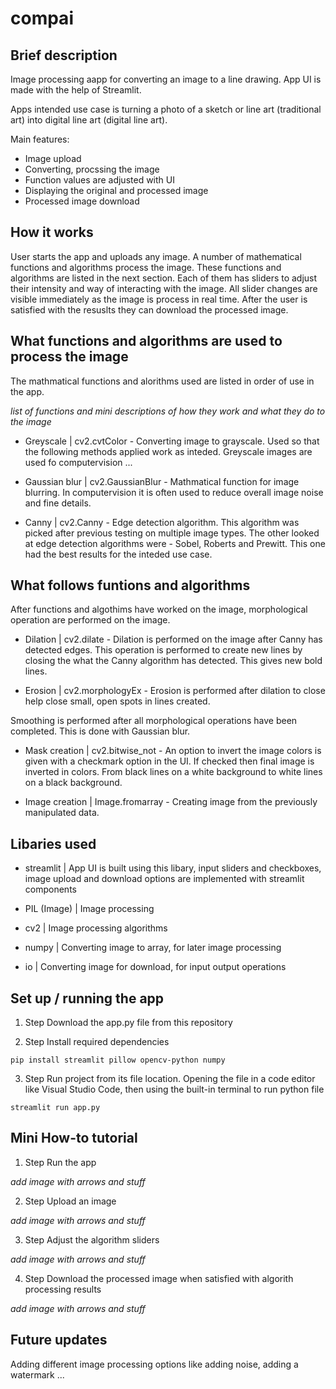 # compai
## Brief description
Image processing aapp for converting an image to a line drawing. App UI is made with the help of Streamlit.

Apps intended use case is turning a photo of a sketch or line art (traditional art) into digital line art (digital line art).

Main features:
- Image upload
- Converting, procssing the image
- Function values are adjusted with UI
- Displaying the original and processed image
- Processed image download


## How it works
User starts the app and uploads any image. A number of mathematical functions and algorithms process the image. These functions and algorithms are listed in the next section. Each of them has sliders to adjust their intensity and way of interacting with the image. All slider changes are visible immediately as the image is process in real time. After the user is satisfied with the resuslts they can download the processed image.


## What functions and algorithms are used to process the image
The mathmatical functions and alorithms used are listed in order of use in the app.

*list of functions and mini descriptions of how they work and what they do to the image*

- Greyscale | cv2.cvtColor - Converting image to grayscale. Used so that the following methods applied work as inteded. Greyscale images are used fo computervision ...

- Gaussian blur | cv2.GaussianBlur - Mathmatical function for image blurring. In computervision it is often used to reduce overall image noise and fine details.

- Canny | cv2.Canny - Edge detection algorithm. This algorithm was picked after previous testing on multiple image types. The other looked at edge detection algorithms were - Sobel, Roberts and Prewitt. This one had the best results for the inteded use case.


## What follows funtions and algorithms
After functions and algothims have worked on the image, morphological operation are performed on the image. 

- Dilation | cv2.dilate - Dilation is performed on the image after Canny has detected edges. This operation is performed to create new lines by closing the what the Canny algorithm has detected. This gives new bold lines.

- Erosion | cv2.morphologyEx - Erosion is performed after dilation to close help close small, open spots in lines created. 


Smoothing is performed after all morphological operations have been completed. This is done with Gaussian blur.

- Mask creation | cv2.bitwise_not - An option to invert the image colors is given with a checkmark option in the UI. If checked then final image is inverted in colors. From black lines on a white background to white lines on a black background.

- Image creation | Image.fromarray - Creating image from the previously manipulated data. 


## Libaries used

- streamlit | App UI is built using this libary, input sliders and checkboxes, image upload and download options are implemented with streamlit components

- PIL (Image) | Image processing

- cv2 | Image processing algorithms

- numpy | Converting image to array, for later image processing

- io | Converting image for download, for input output operations


## Set up / running the app

1. Step
Download the app.py file from this repository

2. Step
Install required dependencies

```pip install streamlit pillow opencv-python numpy```

3. Step 
Run project from its file location.
Opening the file in a code editor like Visual Studio Code, then using the built-in terminal to run python file

```streamlit run app.py```


## Mini How-to tutorial

1. Step 
Run the app

*add image with arrows and stuff*

2. Step
Upload an image

*add image with arrows and stuff*

3. Step
Adjust the algorithm sliders

*add image with arrows and stuff*

4. Step
Download the processed image when satisfied with algorith processing results

*add image with arrows and stuff*


## Future updates
Adding different image processing options like adding noise, adding a watermark ...
